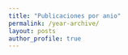```yaml
---
title: "Publicaciones por anio"
permalink: /year-archive/
layout: posts
author_profile: true
---
```

